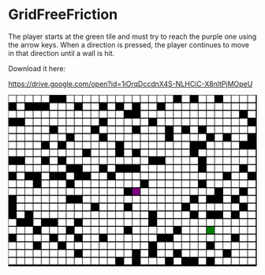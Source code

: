 # GridFreeFriction
The player starts at the green tile and must try to reach the purple one using the arrow keys. When a direction is pressed, the player continues to move in that direction until a wall is hit.

Download it here:

https://drive.google.com/open?id=1iOrqDccdnX4S-NLHCiC-X8nltPjMOpeU

![alt text](https://github.com/Goldenlion5648/GridFreeFriction/blob/master/gridfreefriction.png)
